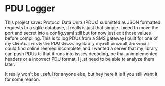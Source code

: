 # PDU Logger
This project saves Protocol Data Units (PDUs) submitted as JSON formatted requests to a sqlite database, it really is just that simple. I need to move the port and secret into a config.yaml still but for now just edit those values before compiling. This is to log PDUs from a SMS gateway I built for one of my clients. I wrote the PDU decoding library myself since all the ones I could find online seemed incomplete, and I wanted a server that my library can push PDUs to that it runs into issues decoding, be that unimplemented headers or a incorrect PDU format, I just need to be able to analyze them later.

It really won't be useful for anyone else, but hey here it is if you still want it for some reason.
